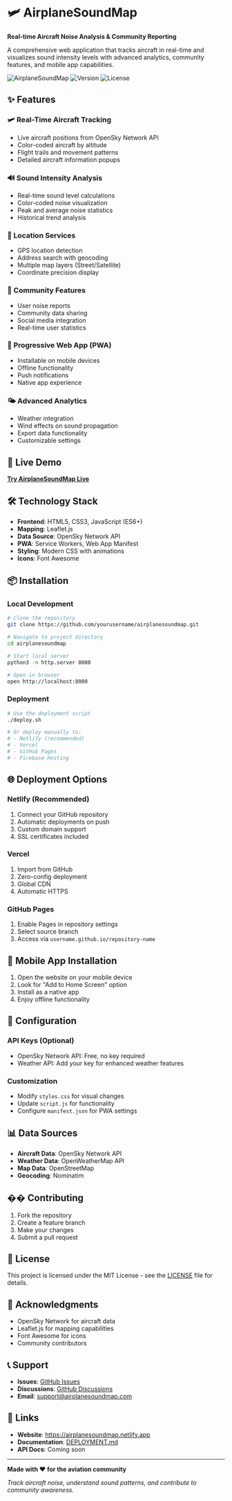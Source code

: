 # 🛩️ AirplaneSoundMap

**Real-time Aircraft Noise Analysis & Community Reporting**

A comprehensive web application that tracks aircraft in real-time and visualizes sound intensity levels with advanced analytics, community features, and mobile app capabilities.

![AirplaneSoundMap](https://img.shields.io/badge/Status-Live-brightgreen)
![Version](https://img.shields.io/badge/Version-2.0-blue)
![License](https://img.shields.io/badge/License-MIT-green)

## ✨ Features

### 🛩️ Real-Time Aircraft Tracking
- Live aircraft positions from OpenSky Network API
- Color-coded aircraft by altitude
- Flight trails and movement patterns
- Detailed aircraft information popups

### 🔊 Sound Intensity Analysis
- Real-time sound level calculations
- Color-coded noise visualization
- Peak and average noise statistics
- Historical trend analysis

### 📍 Location Services
- GPS location detection
- Address search with geocoding
- Multiple map layers (Street/Satellite)
- Coordinate precision display

### 👥 Community Features
- User noise reports
- Community data sharing
- Social media integration
- Real-time user statistics

### 📱 Progressive Web App (PWA)
- Installable on mobile devices
- Offline functionality
- Push notifications
- Native app experience

### 🌤️ Advanced Analytics
- Weather integration
- Wind effects on sound propagation
- Export data functionality
- Customizable settings

## 🚀 Live Demo

**[Try AirplaneSoundMap Live](https://airplanenoisemanagement.netlify.app/)**

## 🛠️ Technology Stack

- **Frontend**: HTML5, CSS3, JavaScript (ES6+)
- **Mapping**: Leaflet.js
- **Data Source**: OpenSky Network API
- **PWA**: Service Workers, Web App Manifest
- **Styling**: Modern CSS with animations
- **Icons**: Font Awesome

## 📦 Installation

### Local Development
```bash
# Clone the repository
git clone https://github.com/yourusername/airplanesoundmap.git

# Navigate to project directory
cd airplanesoundmap

# Start local server
python3 -m http.server 8000

# Open in browser
open http://localhost:8000
```

### Deployment
```bash
# Use the deployment script
./deploy.sh

# Or deploy manually to:
# - Netlify (recommended)
# - Vercel
# - GitHub Pages
# - Firebase Hosting
```

## 🌐 Deployment Options

### Netlify (Recommended)
1. Connect your GitHub repository
2. Automatic deployments on push
3. Custom domain support
4. SSL certificates included

### Vercel
1. Import from GitHub
2. Zero-config deployment
3. Global CDN
4. Automatic HTTPS

### GitHub Pages
1. Enable Pages in repository settings
2. Select source branch
3. Access via `username.github.io/repository-name`

## 📱 Mobile App Installation

1. Open the website on your mobile device
2. Look for "Add to Home Screen" option
3. Install as a native app
4. Enjoy offline functionality

## 🔧 Configuration

### API Keys (Optional)
- OpenSky Network API: Free, no key required
- Weather API: Add your key for enhanced weather features

### Customization
- Modify `styles.css` for visual changes
- Update `script.js` for functionality
- Configure `manifest.json` for PWA settings

## 📊 Data Sources

- **Aircraft Data**: OpenSky Network API
- **Weather Data**: OpenWeatherMap API
- **Map Data**: OpenStreetMap
- **Geocoding**: Nominatim

## �� Contributing

1. Fork the repository
2. Create a feature branch
3. Make your changes
4. Submit a pull request

## 📄 License

This project is licensed under the MIT License - see the [LICENSE](LICENSE) file for details.

## 🙏 Acknowledgments

- OpenSky Network for aircraft data
- Leaflet.js for mapping capabilities
- Font Awesome for icons
- Community contributors

## 📞 Support

- **Issues**: [GitHub Issues](https://github.com/yourusername/airplanesoundmap/issues)
- **Discussions**: [GitHub Discussions](https://github.com/yourusername/airplanesoundmap/discussions)
- **Email**: support@airplanesoundmap.com

## 🔗 Links

- **Website**: https://airplanesoundmap.netlify.app
- **Documentation**: [DEPLOYMENT.md](DEPLOYMENT.md)
- **API Docs**: Coming soon

---

**Made with ❤️ for the aviation community**

*Track aircraft noise, understand sound patterns, and contribute to community awareness.*
